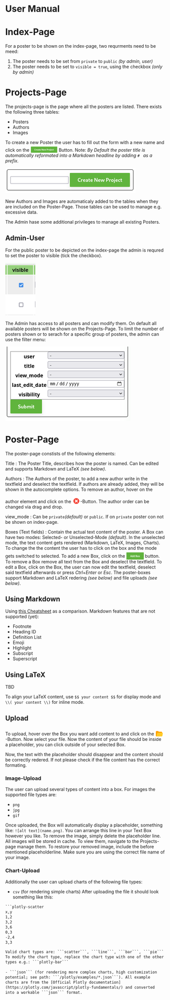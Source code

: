 # User Manual

# Index-Page
For a poster to be shown on the index-page, two requrments need to be meed:
1. The poster needs to be set from ```private``` to ```public``` *(by admin, user)*
2. The poster needs to be set to ```visible = true```, using the checkbox *(only by admin)*

# Projects-Page
The projects-page is the page where all the posters are listed.
There exists the following three tables:
- Posters
- Authors
- Images

To create a new Poster the user has to fill out the form with a new name and click on the <img src="/documentation/img/create_new_project.png" width="85" style="position: relative; top: 4px;"/> Button.
Note: *By Default the poster title is automatically reformated into a Markdown headline by adding ```# ``` as a prefix.*

![](documentation/img/projects_new.png)

New Authors and Images are automaticaly added to the tables when they are included on the Poster-Page.
Those tables can be used to manage e.g. excessive data.

The Admin hase some additional privileges to manage all existing Posters.

## Admin-User
For the public poster to be depicted on the index-page the admin is requred to set the poster to visible (tick the checkbox).

![](documentation/img/poster_visibility_small.png)

The Admin has access to all posters and can modify them.
On default all available posters will be shown on the Projects-Page. To limit the number of posters shown or to serach for a specific group of posters, the admin can use the filter menu:

![](documentation/img/poster_filter_menu.png)

# Poster-Page
The poster-page constists of the following elements:

Title
: The Poster Title, describes how the poster is named. Can be edited and supports Markdown and LaTeX *(see below)*.

Authors
: The Authors of the poster, to add a new author write in the textfield and deselect the textfield.
If authors are already added, they will be shown in the autocomplete options.
To remove an author, hover on the author element and click on the <img src="/img/icons/Icons8_flat_delete_generic.svg" width="25" style="position: relative; top: 10px;"/>-Button.
The author order can be changed via drag and drop.

view_mode
: Can be ```private```*(default)* or ```public```. If on ```private``` poster con not be shown on index-page.

Boxes (Text fields)
: Contain the actual text content of the poster.
A Box can have two modes: Selected- or Unselected-Mode *(default)*.
In the unselected mode, the text content gets rendered (Markdown, LaTeX, Images, Charts).
To change the the content the user has to click on the box and the mode gets switched to selected.
To add a new Box, click on the <img src="/documentation/img/add_box.png" width="55" style="position: relative; top: 5px;"/> button.
To remove a Box remove all text from the Box and deselect the textfield.
To edit a Box, click on the Box, the user can now edit the textfield, deselect said textfield afterwards or press *Ctrl*+*Enter* or *Esc*. The poster-boxes support Markdown and LaTeX redering *(see below)* and file uploads *(see below)*.

## Using Markdown
<!-- ![Basic](documentation/img/markdown_basic.png) -->
<!-- ![Extended](documentation/img/markdown_extended.png) -->

Using [this Cheatsheet](https://www.markdownguide.org/cheat-sheet/) as a comparison.
Markdown features that are not supported (yet):
- Footnote
- Heading ID
- Definition List
- Emoji
- Highlight
- Subscript
- Superscript

## Using LaTeX
TBD

To align your LaTeX content, use ```$$ your content $$``` for display mode and ```\\( your content \\)``` for inline mode.

## Upload
To upload, hover over the Box you want add content to and click on the <img src="/img/icons/Icons8_flat_opened_folder.svg" width="25" style="position: relative; top: 7px;"/>-Button. Now select your file. Now the content of your file should be inside a placeholder, you can click outside of your selected Box.

Now, the text with the placeholder should disappear and the content should be correctly redered.
If not please check if the file content has the correct formating.

### Image-Upload
The user can upload several types of content into a box. For images the supported file types are:
- ```png```
- ```jpg```
- ```gif```

Once uploaded, the Box will automatically display a placeholder,
something like: ```![alt text](name.png)```. You can arrange this line in your Text Box however you like.
To remove the image, simply delete the placeholder line. All images will be stored in cache. To view them, navigate to the Projects-page manage them.
To restore your removed image, include the before mentioned placeholderline. Make sure you are using the correct file name of your image.

### Chart-Upload
Additionally the user can upload charts of the following file types:
- ```csv``` (for rendering simple charts)
After uploading the file it should look something like this:
```console
```plotly-scatter
x,y
1,2
3,2
3,6
0,3
-2,4
3,3
```
```
Valid chart types are: ```scatter```, ```line```, ```bar```, ```pie```
To modify the chart type, replace the chart type with one of the other types e.g.: ```plotly-bar```

- ```json``` (for rendering more complex charts, high customization potential; see path: ```/plotly/examples/*.json```). All example charts are from the [Official Plotly documentation](https://plotly.com/javascript/plotly-fundamentals/) and converted into a workable ```json``` format.

